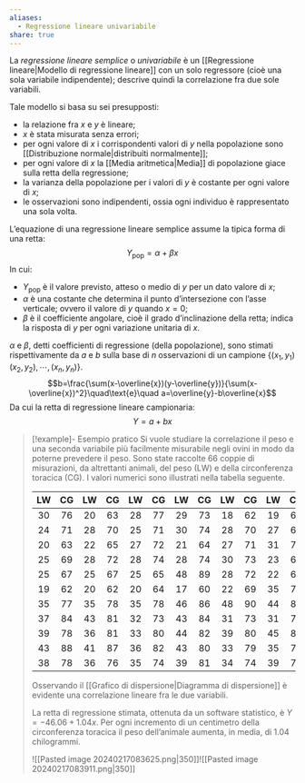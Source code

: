 ```yaml
---
aliases:
  - Regressione lineare univariabile
share: true
---
```


La *regressione lineare semplice* o *univariabile* è un [[Regressione lineare|Modello di regressione lineare]] con un solo regressore (cioè una sola variabile indipendente); descrive quindi la correlazione fra due sole variabili.

Tale modello si basa su sei presupposti:
- la relazione fra $x$ e $y$ è lineare;
- $x$ è stata misurata senza errori;
- per ogni valore di $x$ i corrispondenti valori di $y$ nella popolazione sono [[Distribuzione normale|distribuiti normalmente]];
- per ogni valore di $x$ la [[Media aritmetica|Media]] di popolazione giace sulla retta della regressione;
- la varianza della popolazione per i valori di $y$ è costante per ogni valore di $x$;
- le osservazioni sono indipendenti, ossia ogni individuo è rappresentato una sola volta.

L’equazione di una regressione lineare semplice assume la tipica forma di una retta:
$$Y_\text{pop}=\alpha + \beta x$$
In cui:
- $Y_\text{pop}$ è il valore previsto, atteso o medio di $y$ per un dato valore di $x$;
- $\alpha$ è una costante che determina il punto d’intersezione con l’asse verticale; ovvero il valore di $y$ quando $x=0$;
- $\beta$ è il coefficiente angolare, cioè il grado d’inclinazione della retta; indica la risposta di $y$ per ogni variazione unitaria di $x$.

$\alpha$ e $\beta$, detti coefficienti di regressione (della popolazione), sono stimati rispettivamente da $a$ e $b$ sulla base di $n$ osservazioni di un campione $\{(x_1,y_1)(x_2,y_2),\cdots,(x_n,y_n)\}$.
$$b=\frac{\sum(x-\overline{x})(y-\overline{y})}{\sum(x-\overline{x})^2}\quad\text{e}\quad a=\overline{y}-b\overline{x}$$
Da cui la retta di regressione lineare campionaria:
$$Y=a+bx$$

> [!example]- Esempio pratico
> Si vuole studiare la correlazione il peso e una seconda variabile più facilmente misurabile negli ovini in modo da poterne prevedere il peso.
> Sono state raccolte 66 coppie di misurazioni, da altrettanti animali, del peso (LW) e della circonferenza toracica (CG). I valori numerici sono illustrati nella tabella seguente.
> 
> | LW  | CG  | LW  | CG  | LW  | CG  | LW  | CG  | LW  | CG  | LW  | CG  |
> |:---:|:---:|:---:|:---:|:---:|:---:|:---:|:---:|:---:|:---:|:---:|:---:|
> | 30  | 76  | 20  | 63  | 28  | 77  | 29  | 73  | 18  | 62  | 19  | 67  |
> | 24  | 71  | 28  | 70  | 25  | 71  | 30  | 74  | 28  | 70  | 27  | 69  |
> | 20  | 63  | 22  | 65  | 27  | 72  | 21  | 64  | 27  | 71  | 31  | 74  |
> | 25  | 69  | 28  | 72  | 28  | 74  | 28  | 74  | 30  | 73  | 23  | 67  |
> | 25  | 67  | 25  | 67  | 25  | 65  | 48  | 89  | 28  | 72  | 22  | 63  |
> | 19  | 62  | 20  | 62  | 20  | 64  | 17  | 60  | 22  | 69  | 35  | 75  |
> | 35  | 77  | 35  | 78  | 35  | 78  | 46  | 86  | 48  | 90  | 44  | 84  |
> | 37  | 84  | 43  | 81  | 32  | 73  | 43  | 84  | 31  | 73  | 31  | 73  |
> | 39  | 78  | 36  | 81  | 33  | 80  | 44  | 82  | 39  | 80  | 45  | 86  |
> | 43  | 88  | 41  | 87  | 36  | 82  | 43  | 80  | 33  | 79  | 35  | 78  |
> | 38  | 78  | 36  | 76  | 35  | 74  | 39  | 81  | 34  | 74  | 39  | 76  |
> 
> Osservando il [[Grafico di dispersione|Diagramma di dispersione]] è evidente una correlazione lineare fra le due variabili.
> 
> La retta di regressione stimata, ottenuta da un software statistico, è $Y=-46.06+1.04x$. Per ogni incremento di un centimetro della circonferenza toracica il peso dell’animale aumenta, in media, di 1.04 chilogrammi.
> 
> ![[Pasted image 20240217083625.png|350]]![[Pasted image 20240217083911.png|350]]